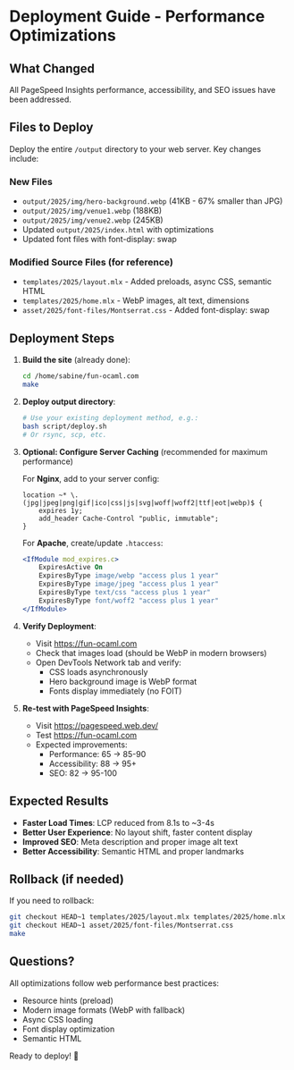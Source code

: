 # Deployment Guide - Performance Optimizations

## What Changed

All PageSpeed Insights performance, accessibility, and SEO issues have been addressed.

## Files to Deploy

Deploy the entire `/output` directory to your web server. Key changes include:

### New Files
- `output/2025/img/hero-background.webp` (41KB - 67% smaller than JPG)
- `output/2025/img/venue1.webp` (188KB)
- `output/2025/img/venue2.webp` (245KB)
- Updated `output/2025/index.html` with optimizations
- Updated font files with font-display: swap

### Modified Source Files (for reference)
- `templates/2025/layout.mlx` - Added preloads, async CSS, semantic HTML
- `templates/2025/home.mlx` - WebP images, alt text, dimensions
- `asset/2025/font-files/Montserrat.css` - Added font-display: swap

## Deployment Steps

1. **Build the site** (already done):
   ```bash
   cd /home/sabine/fun-ocaml.com
   make
   ```

2. **Deploy output directory**:
   ```bash
   # Use your existing deployment method, e.g.:
   bash script/deploy.sh
   # Or rsync, scp, etc.
   ```

3. **Optional: Configure Server Caching** (recommended for maximum performance)

   For **Nginx**, add to your server config:
   ```nginx
   location ~* \.(jpg|jpeg|png|gif|ico|css|js|svg|woff|woff2|ttf|eot|webp)$ {
       expires 1y;
       add_header Cache-Control "public, immutable";
   }
   ```

   For **Apache**, create/update `.htaccess`:
   ```apache
   <IfModule mod_expires.c>
       ExpiresActive On
       ExpiresByType image/webp "access plus 1 year"
       ExpiresByType image/jpeg "access plus 1 year"
       ExpiresByType text/css "access plus 1 year"
       ExpiresByType font/woff2 "access plus 1 year"
   </IfModule>
   ```

4. **Verify Deployment**:
   - Visit https://fun-ocaml.com
   - Check that images load (should be WebP in modern browsers)
   - Open DevTools Network tab and verify:
     - CSS loads asynchronously
     - Hero background image is WebP format
     - Fonts display immediately (no FOIT)

5. **Re-test with PageSpeed Insights**:
   - Visit https://pagespeed.web.dev/
   - Test https://fun-ocaml.com
   - Expected improvements:
     - Performance: 65 → 85-90
     - Accessibility: 88 → 95+
     - SEO: 82 → 95-100

## Expected Results

- **Faster Load Times**: LCP reduced from 8.1s to ~3-4s
- **Better User Experience**: No layout shift, faster content display
- **Improved SEO**: Meta description and proper image alt text
- **Better Accessibility**: Semantic HTML and proper landmarks

## Rollback (if needed)

If you need to rollback:
```bash
git checkout HEAD~1 templates/2025/layout.mlx templates/2025/home.mlx
git checkout HEAD~1 asset/2025/font-files/Montserrat.css
make
```

## Questions?

All optimizations follow web performance best practices:
- Resource hints (preload)
- Modern image formats (WebP with fallback)
- Async CSS loading
- Font display optimization
- Semantic HTML

Ready to deploy! 🚀

